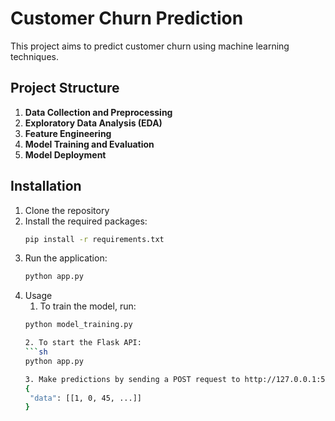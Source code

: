 # Customer Churn Prediction

This project aims to predict customer churn using machine learning techniques.

## Project Structure
1. **Data Collection and Preprocessing**
2. **Exploratory Data Analysis (EDA)**
3. **Feature Engineering**
4. **Model Training and Evaluation**
5. **Model Deployment**

## Installation

1. Clone the repository
2. Install the required packages:
   ```sh
   pip install -r requirements.txt
3. Run the application:
   ```sh
   python app.py
4. Usage
   1. To train the model, run:
   ```sh
   python model_training.py

   2. To start the Flask API:
   ```sh
   python app.py

   3. Make predictions by sending a POST request to http://127.0.0.1:5000/predict with JSON data:
   {
    "data": [[1, 0, 45, ...]]
   }

